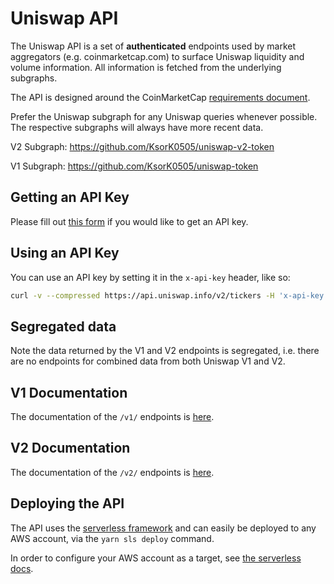 # Uniswap API

The Uniswap API is a set of **authenticated** endpoints used by market aggregators (e.g. coinmarketcap.com) to surface 
Uniswap liquidity and volume information. All information is fetched from the underlying subgraphs.

The API is designed around the CoinMarketCap
[requirements document](https://docs.google.com/document/d/1S4urpzUnO2t7DmS_1dc4EL4tgnnbTObPYXvDeBnukCg).

Prefer the Uniswap subgraph for any Uniswap queries whenever possible. The respective subgraphs will always have more
recent data.

V2 Subgraph: https://github.com/KsorK0505/uniswap-v2-token

V1 Subgraph: https://github.com/KsorK0505/uniswap-token

## Getting an API Key

Please fill out [this form](https://forms.gle/4xucinVsTTPu71bT6) if you would like to get an API key.

## Using an API Key

You can use an API key by setting it in the `x-api-key` header, like so:

```sh
curl -v --compressed https://api.uniswap.info/v2/tickers -H 'x-api-key: abcd1234'
```

## Segregated data

Note the data returned by the V1 and V2 endpoints is segregated, i.e. there are no endpoints for combined data from 
both Uniswap V1 and V2.

## V1 Documentation

The documentation of the `/v1/` endpoints is [here](./v1.md).

## V2 Documentation

The documentation of the `/v2/` endpoints is [here](./v2.md).

## Deploying the API

The API uses the [serverless framework](https://serverless.com) and can easily be deployed to any AWS account,
via the `yarn sls deploy` command.

In order to configure your AWS account as a target, 
see [the serverless docs](https://www.serverless.com/framework/docs/providers/aws/guide/credentials/).
